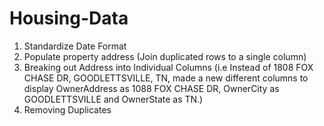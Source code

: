 # Housing-Data
1. Standardize Date Format
2. Populate property address (Join duplicated rows to a single column)
3. Breaking out Address into Individual Columns (i.e Instead of 1808  FOX CHASE DR, GOODLETTSVILLE, TN, 
made a new different columns to display OwnerAddress as 1088 FOX CHASE DR, OwnerCity as GOODLETTSVILLE and OwnerState as TN.)
4. Removing Duplicates
